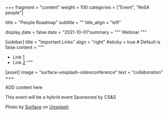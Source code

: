 +++
fragment = "content"
weight = 100
categories = ["Event", "ReSA people"]

title = "People Roadmap"
subtitle = ""
title_align = "left"

display_date = false
date = "2021-10-01"summary = """
Webinar
"""

[sidebar]
  title = "Important Links"
  align = "right"
  #sticky = true # Default is false
  content = """
  * Link [1](#)
  * Link [2](#)
  """

[asset]
  image = "surface-unsplash-videoconference"
  text = "collaboration"
+++

ADD content here

This event will be a hybrid event
Sponsored by CS&S

Photo by <a href="https://unsplash.com/@surface?utm_source=unsplash&utm_medium=referral&utm_content=creditCopyText">Surface</a> on <a href="https://unsplash.com/s/photos/presentation?utm_source=unsplash&utm_medium=referral&utm_content=creditCopyText">Unsplash</a>
